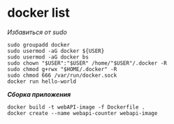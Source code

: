 # docker list

*Избавиться от sudo*

```
sudo groupadd docker
sudo usermod -aG docker ${USER}
sudo usermod -aG docker bs
sudo chown "$USER":"$USER" /home/"$USER"/.docker -R
sudo chmod g+rwx "$HOME/.docker" -R
sudo chmod 666 /var/run/docker.sock
docker run hello-world
```

***Сборка приложения***
```
docker build -t webAPI-image -f Dockerfile .
docker create --name webapi-counter webapi-image
 ```




